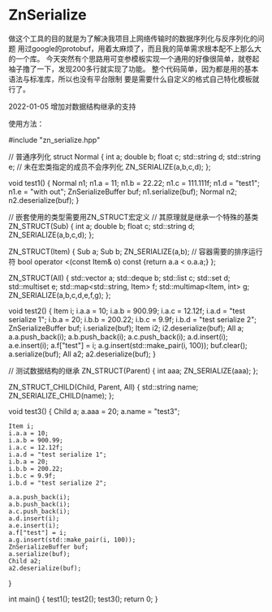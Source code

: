 # ZnSerialize

做这个工具的目的就是为了解决我项目上网络传输时的数据序列化与反序列化的问题
用过google的protobuf，用着太麻烦了，而且我的简单需求根本配不上那么大的一个库。
今天突然有个思路用可变参模板实现一个通用的好像很简单，就卷起袖子撸了一下，发现200多行就实现了功能。
整个代码简单，因为都是用的基本语法与标准库，所以也没有平台限制
要是需要什么自定义的格式自己特化模板就行了。

2022-01-05 增加对数据结构继承的支持

使用方法：

#include "zn_serialize.hpp"

// 普通序列化
struct Normal
{
    int a;
    double b;
    float c;
    std::string d;
    std::string e;
    // 未在宏类指定的成员不会序列化
    ZN_SERIALIZE(a,b,c,d);
};

void test1()
{
    Normal n1;
    n1.a = 11;
    n1.b = 22.22;
    n1.c = 111.111f;
    n1.d = "test1";
    n1.e = "with out";
    ZnSerializeBuffer buf;
    n1.serialize(buf);
    Normal n2;
    n2.deserialize(buf);
}

// 嵌套使用的类型需要用ZN_STRUCT宏定义
// 其原理就是继承一个特殊的基类
ZN_STRUCT(Sub)
{
    int a;
    double b;
    float c;
    std::string d;
    ZN_SERIALIZE(a,b,c,d);
};

ZN_STRUCT(Item)
{
    Sub a;
    Sub b;
    ZN_SERIALIZE(a,b);
    // 容器需要的排序运行符
    bool operator <(const Item& o) const {return a.a < o.a.a;}
};

ZN_STRUCT(All)
{
    std::vector<Item> a;
    std::deque<Item> b;
    std::list<Item> c;
    std::set<Item> d;
    std::multiset<Item> e;
    std::map<std::string, Item> f;
    std::multimap<Item, int> g;
    ZN_SERIALIZE(a,b,c,d,e,f,g);
};

void test2()
{
    Item i;
    i.a.a = 10;
    i.a.b = 900.99;
    i.a.c = 12.12f;
    i.a.d = "test serialize 1";
    i.b.a = 20;
    i.b.b = 200.22;
    i.b.c = 9.9f;
    i.b.d = "test serialize 2";
    ZnSerializeBuffer buf;
    i.serialize(buf);
    Item i2;
    i2.deserialize(buf);
    All a;
    a.a.push_back(i);
    a.b.push_back(i);
    a.c.push_back(i);
    a.d.insert(i);
    a.e.insert(i);
    a.f["test"] = i;
    a.g.insert(std::make_pair(i, 100));
    buf.clear();
    a.serialize(buf);
    All a2;
    a2.deserialize(buf);
}

// 测试数据结构的继承
ZN_STRUCT(Parent)
{
    int aaa;
    ZN_SERIALIZE(aaa);
};

ZN_STRUCT_CHILD(Child, Parent, All)
{
    std::string name;
    ZN_SERIALIZE_CHILD(name);
};


void test3()
{
    Child a;
    a.aaa = 20;
    a.name = "test3";

    Item i;
    i.a.a = 10;
    i.a.b = 900.99;
    i.a.c = 12.12f;
    i.a.d = "test serialize 1";
    i.b.a = 20;
    i.b.b = 200.22;
    i.b.c = 9.9f;
    i.b.d = "test serialize 2";

    a.a.push_back(i);
    a.b.push_back(i);
    a.c.push_back(i);
    a.d.insert(i);
    a.e.insert(i);
    a.f["test"] = i;
    a.g.insert(std::make_pair(i, 100));
    ZnSerializeBuffer buf;
    a.serialize(buf);
    Child a2;
    a2.deserialize(buf);
}

int main()
{
    test1();
    test2();
    test3();
    return 0;
}
